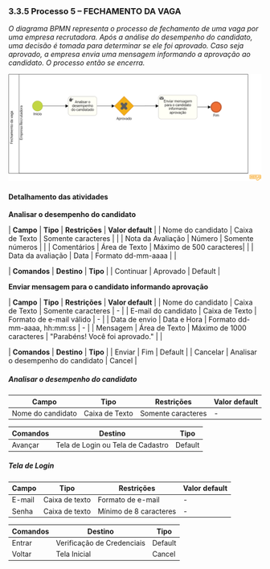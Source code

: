 ### 3.3.5 Processo 5 – FECHAMENTO DA VAGA

_O diagrama BPMN representa o processo de fechamento de uma vaga por uma empresa recrutadora. Após a análise do desempenho do candidato, uma decisão é tomada para determinar se ele foi aprovado. Caso seja aprovado, a empresa envia uma mensagem informando a aprovação ao candidato. O processo então se encerra._

![Modelo BPMN do Processo 1](https://github.com/ICEI-PUC-Minas-PMGES-TI/pmg-es-2025-1-ti2-3740100-worklink/blob/main/docs/images/tis%20Diagrama%20fechamento%20de%20vaga.png)


#### Detalhamento das atividades

**Analisar o desempenho do candidato**

| **Campo**         | **Tipo**       | **Restrições**          | **Valor default** |
| Nome do candidato | Caixa de Texto | Somente caracteres      |                   |
| Nota da Avaliação | Número         | Somente números         |                   |
| Comentários       | Área de Texto  | Máximo de 500 caracteres|                   |
| Data da avaliação | Data           | Formato dd-mm-aaaa      |                   |

| **Comandos**         |  **Destino**                   | **Tipo** |
| Continuar            | Aprovado                       | Default  |


**Enviar mensagem para o candidato informando aprovação**

| **Campo**           | **Tipo**        | **Restrições**               | **Valor default**              |
| Nome do candidato   | Caixa de Texto  | Somente caracteres           | -                              |
| E-mail do candidato | Caixa de Texto  | Formato de e-mail válido     | -                              |
| Data de envio       | Data e Hora     | Formato dd-mm-aaaa, hh:mm:ss | -                              |
| Mensagem            | Área de Texto   | Máximo de 1000 caracteres    | "Parabéns! Você foi aprovado." |
                  |

| **Comandos**     |  **Destino**                        | **Tipo** |
| Enviar           | Fim                                 | Default  |
| Cancelar         | Analisar o desempenho do candidato  | Cancel   |

##### Analisar o desempenho do candidato

| **Campo**       | **Tipo**         | **Restrições** | **Valor default** |
|-----------------|------------------|----------------|-------------------|
| Nome do candidato   | Caixa de Texto    | Somente caracteres | -        |

| **Comandos**   | **Destino**        | **Tipo**  |
|----------------|--------------------|-----------|
| Avançar        | Tela de Login ou Tela de Cadastro | Default |

##### Tela de Login

| **Campo** | **Tipo**       | **Restrições**         | **Valor default** |
|----------|----------------|------------------------|-------------------|
| E-mail   | Caixa de texto | Formato de e-mail      | -                 |
| Senha    | Caixa de texto | Mínimo de 8 caracteres | -                 |

| **Comandos**   | **Destino**               | **Tipo**  |
|---------------|---------------------------|-----------|
| Entrar        | Verificação de Credenciais | Default   |
| Voltar        | Tela Inicial               | Cancel    |

